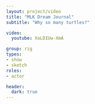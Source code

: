 ```yaml
---
layout: project/video
title: "MLK Dream Journal"
subtitle: "Why so many turtles?"

video:
  youtube: XoLDIUw-XmA

group: rig
types:
- show
- sketch
roles:
- actor

header:
  dark: true
---
```

